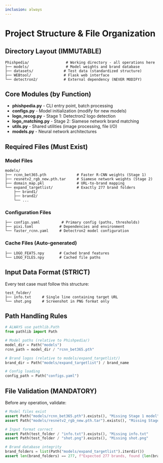 ```yaml
---
inclusion: always
---
```


# Project Structure & File Organization

## Directory Layout (IMMUTABLE)

```
Phishpedia/                 # Working directory - all operations here
├── models/                 # Model weights and brand database
├── datasets/              # Test data (standardized structure)
├── WEBtool/               # Flask web interface
└── detectron2/            # External dependency (NEVER MODIFY)
```

## Core Modules (by Function)

- **phishpedia.py** - CLI entry point, batch processing
- **configs.py** - Model initialization (modify for new models)
- **logo_recog.py** - Stage 1: Detectron2 logo detection
- **logo_matching.py** - Stage 2: Siamese network brand matching
- **utils.py** - Shared utilities (image processing, file I/O)
- **models.py** - Neural network architectures

## Required Files (Must Exist)

### Model Files
```
models/
├── rcnn_bet365.pth              # Faster R-CNN weights (Stage 1)
├── resnetv2_rgb_new.pth.tar     # Siamese network weights (Stage 2)
├── domain_map.pkl               # URL-to-brand mapping
└── expand_targetlist/           # Exactly 277 brand folders
    ├── brand1/
    ├── brand2/
    └── ...
```

### Configuration Files
```
├── configs.yaml          # Primary config (paths, thresholds)
├── pixi.toml            # Dependencies and environment
└── faster_rcnn.yaml     # Detectron2 model configuration
```

### Cache Files (Auto-generated)
```
├── LOGO_FEATS.npy       # Cached brand features
└── LOGO_FILES.npy       # Cached file paths
```

## Input Data Format (STRICT)

Every test case must follow this structure:
```
test_folder/
├── info.txt     # Single line containing target URL
└── shot.png     # Screenshot in PNG format only
```

## Path Handling Rules

```python
# ALWAYS use pathlib.Path
from pathlib import Path

# Model paths (relative to Phishpedia/)
model_dir = Path("models")
rcnn_path = model_dir / "rcnn_bet365.pth"

# Brand logos (relative to models/expand_targetlist/)
brand_dir = Path("models/expand_targetlist") / brand_name

# Config loading
config_path = Path("configs.yaml")
```

## File Validation (MANDATORY)

Before any operation, validate:
```python
# Model files exist
assert Path("models/rcnn_bet365.pth").exists(), "Missing Stage 1 model"
assert Path("models/resnetv2_rgb_new.pth.tar").exists(), "Missing Stage 2 model"

# Input format correct
assert Path(test_folder / "info.txt").exists(), "Missing info.txt"
assert Path(test_folder / "shot.png").exists(), "Missing shot.png"

# Brand database integrity
brand_folders = list(Path("models/expand_targetlist").iterdir())
assert len(brand_folders) == 277, f"Expected 277 brands, found {len(brand_folders)}"
```